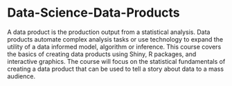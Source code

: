 Data-Science-Data-Products
==========================

A data product is the production output from a statistical analysis. Data products automate complex analysis tasks or use technology to expand the utility of a data informed model, algorithm or inference. This course covers the basics of creating data products using Shiny, R packages, and interactive graphics. The course will focus on the statistical fundamentals of creating a data product that can be used to tell a story about data to a mass audience.
